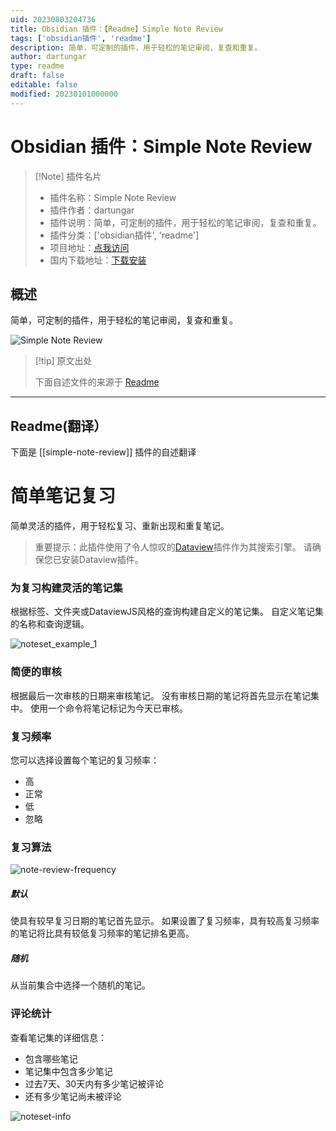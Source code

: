 ```yaml
---
uid: 20230803204736
title: Obsidian 插件：【Readme】Simple Note Review
tags: ['obsidian插件', 'readme']
description: 简单，可定制的插件，用于轻松的笔记审阅，复查和重复。
author: dartungar
type: readme
draft: false
editable: false
modified: 20230101000000
---
```


# Obsidian 插件：Simple Note Review

> [!Note] 插件名片
> - 插件名称：Simple Note Review
> - 插件作者：dartungar
> - 插件说明：简单，可定制的插件，用于轻松的笔记审阅，复查和重复。
> - 插件分类：['obsidian插件', 'readme']
> - 项目地址：[点我访问](https://github.com/dartungar/obsidian-simple-note-review)
> - 国内下载地址：[下载安装](https://pkmer.cn/products/plugin/pluginMarket/?simple-note-review)

## 概述

简单，可定制的插件，用于轻松的笔记审阅，复查和重复。

![Simple Note Review](https://cdn.pkmer.cn/covers/simple-note-review.jpeg!pkmer)

> [!tip] 原文出处
> 
>下面自述文件的来源于 [Readme](https://ghproxy.net/https://raw.githubusercontent.com/dartungar/obsidian-simple-note-review/master/README.md)
> 

---

## Readme(翻译）

下面是 [[simple-note-review]] 插件的自述翻译


# 简单笔记复习
简单灵活的插件，用于轻松复习、重新出现和重复笔记。

> 重要提示：此插件使用了令人惊叹的[Dataview](https://github.com/blacksmithgu/obsidian-dataview)插件作为其搜索引擎。
请确保您已安装Dataview插件。

### 为复习构建灵活的笔记集
根据标签、文件夹或DataviewJS风格的查询构建自定义的笔记集。
自定义笔记集的名称和查询逻辑。

![noteset_example_1](https://user-images.githubusercontent.com/36126057/208353981-756c526e-f42a-4981-be03-fa0b479a1dbc.jpg)

### 简便的审核
根据最后一次审核的日期来审核笔记。
没有审核日期的笔记将首先显示在笔记集中。
使用一个命令将笔记标记为今天已审核。

### 复习频率
您可以选择设置每个笔记的复习频率：
- 高
- 正常
- 低
- 忽略

### 复习算法
![note-review-frequency](https://user-images.githubusercontent.com/36126057/192049630-bb1455eb-e2b1-4abd-9440-beb8dfac7818.png)

##### 默认
使具有较早复习日期的笔记首先显示。
如果设置了复习频率，具有较高复习频率的笔记将比具有较低复习频率的笔记排名更高。

##### 随机
从当前集合中选择一个随机的笔记。

### 评论统计
查看笔记集的详细信息：
- 包含哪些笔记
- 笔记集中包含多少笔记
- 过去7天、30天内有多少笔记被评论
- 还有多少笔记尚未被评论

![noteset-info](https://user-images.githubusercontent.com/36126057/187531702-4de555fe-6229-4885-92a1-a591bbc33615.png)



